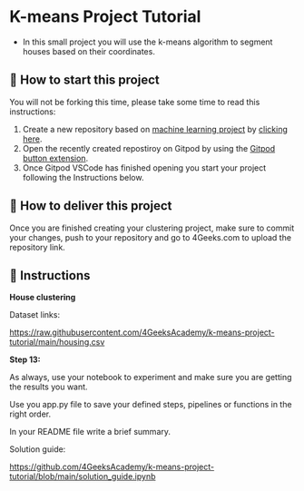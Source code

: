 <!-- hide -->
# K-means Project Tutorial
<!-- endhide -->

- In this small project you will use the k-means algorithm to segment houses based on their coordinates. 

## 🌱  How to start this project

You will not be forking this time, please take some time to read this instructions:

1. Create a new repository based on [machine learning project](https://github.com/4GeeksAcademy/machine-learning-python-template/generate) by [clicking here](https://github.com/4GeeksAcademy/machine-learning-python-template).
2. Open the recently created repostiroy on Gitpod by using the [Gitpod button extension](https://www.gitpod.io/docs/browser-extension/).
3. Once Gitpod VSCode has finished opening you start your project following the Instructions below.

## 🚛 How to deliver this project

Once you are finished creating your clustering project, make sure to commit your changes, push to your repository and go to 4Geeks.com to upload the repository link.


## 📝 Instructions

**House clustering**

Dataset links:

https://raw.githubusercontent.com/4GeeksAcademy/k-means-project-tutorial/main/housing.csv

**Step 13:**

As always, use your notebook to experiment and make sure you are getting the results you want. 

Use you app.py file to save your defined steps, pipelines or functions in the right order. 

In your README file write a brief summary.

Solution guide: 

https://github.com/4GeeksAcademy/k-means-project-tutorial/blob/main/solution_guide.ipynb

